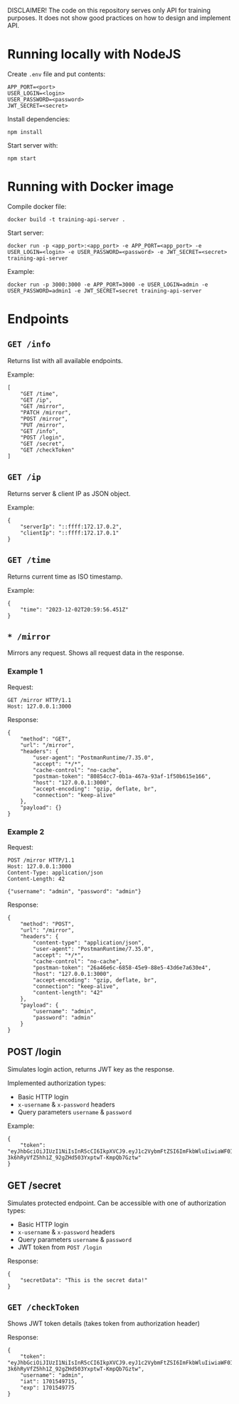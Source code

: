 DISCLAIMER! The code on this repository serves only API for training purposes. It does not show good practices on how to design and implement API.

# Running locally with NodeJS

Create `.env` file and put contents:
```
APP_PORT=<port>
USER_LOGIN=<login>
USER_PASSWORD=<password>
JWT_SECRET=<secret>
```

Install dependencies:
```
npm install
```

Start server with:
```
npm start
```

# Running with Docker image

Compile docker file:
```
docker build -t training-api-server .
```

Start server:
```
docker run -p <app_port>:<app_port> -e APP_PORT=<app_port> -e USER_LOGIN=<login> -e USER_PASSWORD=<password> -e JWT_SECRET=<secret> training-api-server
```

Example:
```
docker run -p 3000:3000 -e APP_PORT=3000 -e USER_LOGIN=admin -e USER_PASSWORD=admin1 -e JWT_SECRET=secret training-api-server
```

# Endpoints

## `GET /info`

Returns list with all available endpoints.

Example:
```
[
    "GET /time",
    "GET /ip",
    "GET /mirror",
    "PATCH /mirror",
    "POST /mirror",
    "PUT /mirror",
    "GET /info",
    "POST /login",
    "GET /secret",
    "GET /checkToken"
]
```

## `GET /ip`

Returns server & client IP as JSON object.

Example:
```
{
    "serverIp": "::ffff:172.17.0.2",
    "clientIp": "::ffff:172.17.0.1"
}
```

## `GET /time`

Returns current time as ISO timestamp.

Example:
```
{
    "time": "2023-12-02T20:59:56.451Z"
}
```

## `* /mirror`

Mirrors any request. Shows all request data in the response.

### Example 1
Request:
```
GET /mirror HTTP/1.1
Host: 127.0.0.1:3000
```

Response:
```
{
    "method": "GET",
    "url": "/mirror",
    "headers": {
        "user-agent": "PostmanRuntime/7.35.0",
        "accept": "*/*",
        "cache-control": "no-cache",
        "postman-token": "80854cc7-0b1a-467a-93af-1f50b615e166",
        "host": "127.0.0.1:3000",
        "accept-encoding": "gzip, deflate, br",
        "connection": "keep-alive"
    },
    "payload": {}
}
```

### Example 2
Request:
```
POST /mirror HTTP/1.1
Host: 127.0.0.1:3000
Content-Type: application/json
Content-Length: 42

{"username": "admin", "password": "admin"}
```

Response:
```
{
    "method": "POST",
    "url": "/mirror",
    "headers": {
        "content-type": "application/json",
        "user-agent": "PostmanRuntime/7.35.0",
        "accept": "*/*",
        "cache-control": "no-cache",
        "postman-token": "26a46e6c-6858-45e9-88e5-43d6e7a630e4",
        "host": "127.0.0.1:3000",
        "accept-encoding": "gzip, deflate, br",
        "connection": "keep-alive",
        "content-length": "42"
    },
    "payload": {
        "username": "admin",
        "password": "admin"
    }
}
```

## POST /login

Simulates login action, returns JWT key as the response.

Implemented authorization types:
- Basic HTTP login
- `x-username` & `x-password` headers
- Query parameters `username` & `password`

Example:
```
{
    "token": "eyJhbGciOiJIUzI1NiIsInR5cCI6IkpXVCJ9.eyJ1c2VybmFtZSI6ImFkbWluIiwiaWF0IjoxNzAxNTQ5NzU2LCJleHAiOjE3MDE1NDk4MTZ9.Y-3k6hRyVfZ5hh1Z_92gZHd503YxptwT-KmpQb7Gztw"
}
```

## GET /secret

Simulates protected endpoint. Can be accessible with one of authorization types:
- Basic HTTP login
- `x-username` & `x-password` headers
- Query parameters `username` & `password`
- JWT token from `POST /login`

Response:
```
{
    "secretData": "This is the secret data!"
}
```

## `GET /checkToken`

Shows JWT token details (takes token from authorization header)

Response:
```
{
    "token": "eyJhbGciOiJIUzI1NiIsInR5cCI6IkpXVCJ9.eyJ1c2VybmFtZSI6ImFkbWluIiwiaWF0IjoxNzAxNTQ5NzU2LCJleHAiOjE3MDE1NDk4MTZ9.Y-3k6hRyVfZ5hh1Z_92gZHd503YxptwT-KmpQb7Gztw",
    "username": "admin",
    "iat": 1701549715,
    "exp": 1701549775
}
```